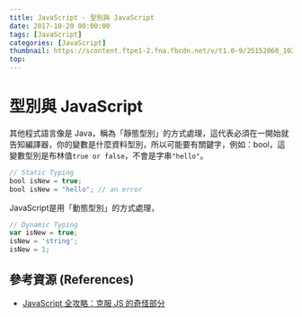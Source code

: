 ```yaml
---
title: JavaScript - 型別與 JavaScript
date: 2017-10-20 00:00:00
tags: [JavaScript]
categories: [JavaScript]
thumbnail: https://scontent.ftpe1-2.fna.fbcdn.net/v/t1.0-9/25152068_10208369508114830_4476640990371468565_n.jpg?oh=6efe943aac4e8fd6168c3a1dec176626&oe=5AD5D929
top:
---
```

# 型別與 JavaScript

其他程式語言像是 Java，稱為「靜態型別」的方式處理，這代表必須在一開始就告知編譯器，你的變數是什麼資料型別，所以可能要有關鍵字，例如：bool，這變數型別是布林值`true or false`，不會是字串`"hello"`。
```java
// Static Typing
bool isNew = true;
bool isNew = "hello"; // an error
```
JavaScript是用「動態型別」的方式處理，
```javascript
// Dynamic Typing
var isNew = true;
isNew = 'string';
isNew = 1;
```

## 參考資源 (References)
* [JavaScript 全攻略：克服 JS 的奇怪部分](https://www.udemy.com/javascriptjs/learn/v4/overview)